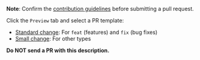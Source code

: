 **Note**: Confirm the [contribution guidelines](https://autowarefoundation.github.io/autoware-documentation/main/contributing/) before submitting a pull request.

Click the `Preview` tab and select a PR template:

- [Standard change](?expand=1&template=standard-change.md): For `feat` (features) and `fix` (bug fixes)
- [Small change](?expand=1&template=small-change.md): For other types


**Do NOT send a PR with this description.**
